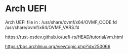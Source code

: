 # Arch UEFI
Arch UEFI file in : 
/usr/share/ovmf/x64/OVMF_CODE.fd
/usr/share/ovmf/x64/OVMF_VARS.fd

https://rust-osdev.github.io/uefi-rs/HEAD/tutorial/vm.html

https://bbs.archlinux.org/viewtopic.php?id=250066